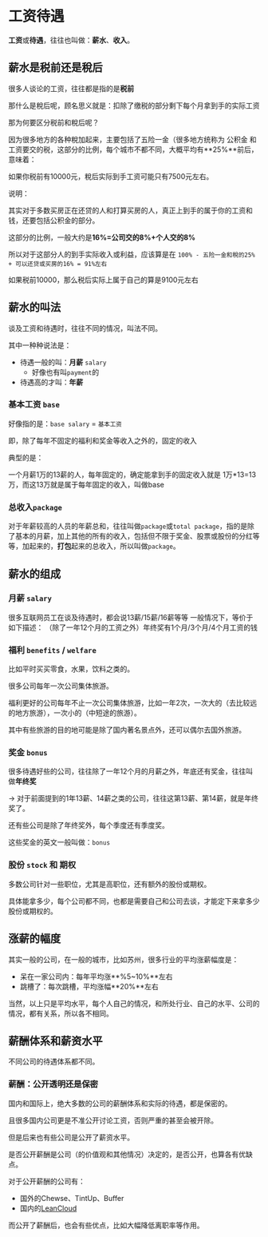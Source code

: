 # 工资待遇

**工资**或**待遇**，往往也叫做：**薪水**、**收入**。

## 薪水是税前还是稅后

很多人谈论的工资，往往都是指的是**税前**

那什么是稅后呢，顾名思义就是：扣除了缴税的部分剩下每个月拿到手的实际工资

那为何要区分税前和稅后呢？

因为很多地方的各种稅加起来，主要包括了五险一金（很多地方统称为 公积金 和 工资要交的税，这部分的比例，每个城市不都不同，大概平均有**25%**前后， 意味着：

如果你税前有10000元，稅后实际到手工资可能只有7500元左右。

说明：

其实对于多数买房正在还贷的人和打算买房的人，真正上到手的属于你的工资和钱，还要包括公积金的部分。

这部分的比例，一般大约是**16%=公司交的8%+个人交的8%**

所以对于这部分人的到手实际收入或利益，应该算是在 `100% - 五险一金和稅的25% + 可以还贷或买房的16% = 91%左右`

如果税前10000，那么税后实际上属于自己的算是9100元左右

## 薪水的叫法

谈及工资和待遇时，往往不同的情况，叫法不同。

其中一种种说法是：
* 待遇一般的叫：**月薪** `salary`
  * 好像也有叫`payment`的
* 待遇高的才叫：**年薪**

### 基本工资 `base`

好像指的是：`base salary` = `基本工资`

即，除了每年不固定的福利和奖金等收入之外的，固定的收入

典型的是：

一个月薪1万的13薪的人，每年固定的，确定能拿到手的固定收入就是 1万*13=13万，而这13万就是属于每年固定的收入，叫做base

### 总收入`package`

对于年薪较高的人员的年薪总和，往往叫做`package`或`total package`，指的是除了基本的月薪，加上其他的所有的收入，包括但不限于奖金、股票或股份的分红等等，加起来的，**打包**起来的总收入，所以叫做`package`。


## 薪水的组成

### 月薪 `salary`
很多互联网员工在谈及待遇时，都会说13薪/15薪/16薪等等
一般情况下，等价于如下描述：
（除了一年12个月的工资之外）年终奖有1个月/3个月/4个月工资的钱

### 福利 `benefits` / `welfare`

比如平时买买零食，水果，饮料之类的。

很多公司每年一次公司集体旅游。

福利更好的公司每年不止一次公司集体旅游，比如一年2次，一次大的（去比较远的地方旅游），一次小的（中短途的旅游）。

其中有些旅游的目的地可能是除了国内著名景点外，还可以偶尔去国外旅游。

### 奖金 `bonus`
很多待遇好些的公司，往往除了一年12个月的月薪之外，年底还有奖金，往往叫做**年终奖**

-> 对于前面提到的1年13薪、14薪之类的公司，往往这第13薪、第14薪，就是年终奖了。

还有些公司是除了年终奖外，每个季度还有季度奖。

这些奖金的英文一般叫做：`bonus`

### 股份 `stock` 和 期权

多数公司针对一些职位，尤其是高职位，还有额外的股份或期权。

具体能拿多少，每个公司都不同，也都是需要自己和公司去谈，才能定下来拿多少股份或期权的。

## 涨薪的幅度

其实一般的公司，在一般的城市，比如苏州，很多行业的平均涨薪幅度是：
* 呆在一家公司内：每年平均涨**%5~10%**左右
* 跳槽了：每次跳槽，平均涨幅**20%**左右

当然，以上只是平均水平，每个人自己的情况，和所处行业、自己的水平、公司的情况，都有关系，所以各不相同。

## 薪酬体系和薪资水平

不同公司的待遇体系都不同。

### 薪酬：公开透明还是保密

国内和国际上，绝大多数的公司的薪酬体系和实际的待遇，都是保密的。

且很多国内公司更是不准公开讨论工资，否则严重的甚至会被开除。

但是后来也有些公司是公开了薪资水平。

是否公开薪酬是公司（的价值观和其他情况）决定的，是否公开，也算各有优缺点。

对于公开薪酬的公司有：
* 国外的Chewse、TintUp、Buffer
* 国内的[LeanCloud](https://open.leancloud.cn/salary.html)

而公开了薪酬后，也会有些优点，比如大幅降低离职率等作用。
